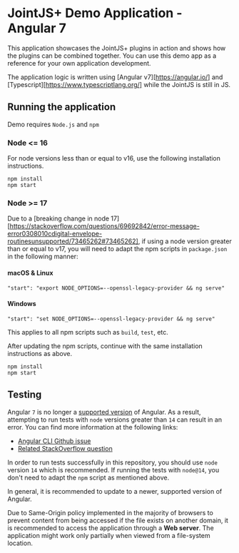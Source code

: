 # JointJS+ Demo Application - Angular 7

This application showcases the JointJS+ plugins in action and shows how the plugins
can be combined together. You can use this demo app as a reference for your own application
development.

The application logic is written using [Angular v7][https://angular.io/] and [Typescript][https://www.typescriptlang.org/] while the JointJS is still in JS.

## Running the application

Demo requires `Node.js` and `npm`

### Node <= 16

For node versions less than or equal to v16, use the following installation instructions.

```
npm install
npm start
```

### Node >= 17

Due to a [breaking change in node 17][https://stackoverflow.com/questions/69692842/error-message-error0308010cdigital-envelope-routinesunsupported/73465262#73465262],
if using a node version greater than or equal to v17, you will need to adapt the npm scripts in `package.json` in the following manner:

#### macOS & Linux
```
"start": "export NODE_OPTIONS=--openssl-legacy-provider && ng serve"
```

#### Windows
```
"start": "set NODE_OPTIONS=--openssl-legacy-provider && ng serve"
```

This applies to all npm scripts such as `build`, `test`, etc.

After updating the npm scripts, continue with the same installation instructions as above.

```
npm install
npm start
```

## Testing

Angular `7` is no longer a [supported version](https://angular.io/guide/releases#actively-supported-versions) of Angular. As a result,
attempting to run tests with `node` versions greater than `14` can result in an error. You can find more information at the following links:

- [Angular CLI Github issue](https://github.com/angular/angular-cli/issues/20625)
- [Related StackOverflow question](https://stackoverflow.com/questions/64752689/karma-server-typeerror-cannot-read-property-range-of-undefined-angular-u)

In order to run tests successfully in this repository, you should use `node` version `14` which is recommended. If running the tests with `node@14`,
you don't need to adapt the `npm` script as mentioned above.

In general, it is recommended to update to a newer, supported version of Angular.

Due to Same-Origin policy implemented in the majority of browsers to prevent content from being accessed if the file exists on another domain, it is recommended to access the application through a **Web server**. The application might work only partially when viewed from a file-system location.

